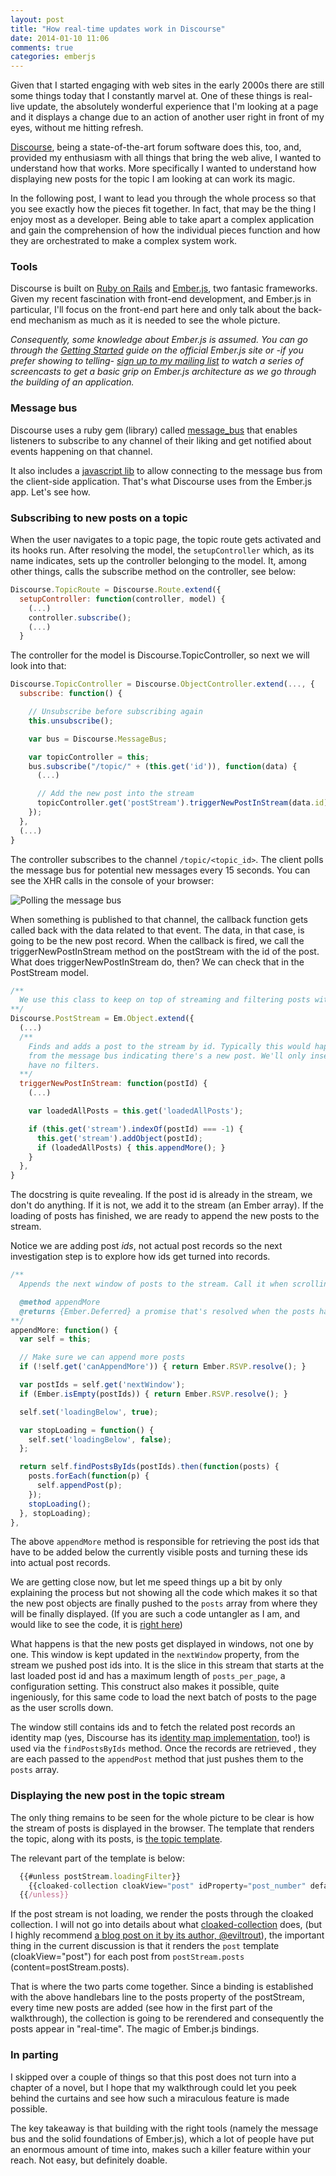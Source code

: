 ```yaml
---
layout: post
title: "How real-time updates work in Discourse"
date: 2014-01-10 11:06
comments: true
categories: emberjs
---
```


Given that I started engaging with web sites in the early 2000s there are still
some things today that I constantly marvel at. One of these things is real-live
update, the absolutely wonderful experience that I'm looking at a page and
it displays a change due to an action of another user right in front of my eyes,
without me hitting refresh.

[Discourse][discourse], being a state-of-the-art forum software does this, too,
and, provided my enthusiasm with all things that bring the web alive, I wanted to
understand how that works. More specifically I wanted to understand how
displaying new posts for the topic I am looking at can work its magic.

In the following post, I want to lead you through the whole process so that you
see exactly how the pieces fit together. In fact, that may be the thing I
enjoy most as a developer. Being able to take apart a complex application and
gain the comprehension of how the individual pieces function and how they are
orchestrated to make a complex system work.

### Tools

Discourse is built on [Ruby on Rails][rails] and [Ember.js][ember], two fantasic
frameworks. Given my recent fascination with front-end development, and Ember.js
in particular, I'll focus on the front-end part here and only talk about the
back-end mechanism as much as it is needed to see the whole picture.

*Consequently, some knowledge about Ember.js is assumed. You can go through the [Getting Started][getting-started] guide on the official Ember.js site or -if you prefer
showing to telling- [sign up to my mailing list][mailing-list] to watch a series
of screencasts to get a basic grip on Ember.js architecture as we go through the
building of an application.*

### Message bus

Discourse uses a ruby gem (library) called [message_bus](message_bus) that
enables listeners to subscribe to any channel of their liking and get notified
about events happening on that channel.

It also includes a [javascript lib][message-bus-js] to allow connecting to the
message bus from the client-side application. That's what Discourse uses from
the Ember.js app. Let's see how.

### Subscribing to new posts on a topic

When the user navigates to a topic page, the topic route gets activated and its
hooks run. After resolving the model, the `setupController` which, as its name
indicates, sets up the controller belonging to the model. It, among other
things, calls the subscribe method on the controller, see below:

``` js
Discourse.TopicRoute = Discourse.Route.extend({
  setupController: function(controller, model) {
    (...)
    controller.subscribe();
    (...)
  }
```

The controller for the model is Discourse.TopicController, so next we will look into
that:

``` js
Discourse.TopicController = Discourse.ObjectController.extend(..., {
  subscribe: function() {

    // Unsubscribe before subscribing again
    this.unsubscribe();

    var bus = Discourse.MessageBus;

    var topicController = this;
    bus.subscribe("/topic/" + (this.get('id')), function(data) {
      (...)

      // Add the new post into the stream
      topicController.get('postStream').triggerNewPostInStream(data.id);
    });
  },
  (...)
}
```

The controller subscribes to the channel `/topic/<topic_id>`. The client polls
the message bus for potential new messages every 15 seconds. You can see the XHR
calls in the console of your browser:

![Polling the message bus](/images/posts/discourse-real-updates/xhr-polls.png)

When something is published to that channel, the callback function gets called
back with the data related to that event. The data, in that case, is going to be
the new post record. When the callback is fired, we call the
triggerNewPostInStream method on the postStream with the id of the post. What
does triggerNewPostInStream do, then? We can check that in the PostStream model.

``` js
/**
  We use this class to keep on top of streaming and filtering posts within a topic.
**/
Discourse.PostStream = Em.Object.extend({
  (...)
  /**
    Finds and adds a post to the stream by id. Typically this would happen if we receive a message
    from the message bus indicating there's a new post. We'll only insert it if we currently
    have no filters.
  **/
  triggerNewPostInStream: function(postId) {
    (...)

    var loadedAllPosts = this.get('loadedAllPosts');

    if (this.get('stream').indexOf(postId) === -1) {
      this.get('stream').addObject(postId);
      if (loadedAllPosts) { this.appendMore(); }
    }
  },
}
```

The docstring is quite revealing. If the post id is already in the stream, we
don't do anything. If it is not, we add it to the stream (an Ember array). If
the loading of posts has finished, we are ready to append the new posts to the
stream.

Notice we are adding post *ids*, not actual post records so the next
investigation step is to explore how ids get turned into records.

``` js
/**
  Appends the next window of posts to the stream. Call it when scrolling downwards.

  @method appendMore
  @returns {Ember.Deferred} a promise that's resolved when the posts have been added.
**/
appendMore: function() {
  var self = this;

  // Make sure we can append more posts
  if (!self.get('canAppendMore')) { return Ember.RSVP.resolve(); }

  var postIds = self.get('nextWindow');
  if (Ember.isEmpty(postIds)) { return Ember.RSVP.resolve(); }

  self.set('loadingBelow', true);

  var stopLoading = function() {
    self.set('loadingBelow', false);
  };

  return self.findPostsByIds(postIds).then(function(posts) {
    posts.forEach(function(p) {
      self.appendPost(p);
    });
    stopLoading();
  }, stopLoading);
},
```
The above `appendMore` method is responsible for retrieving the post ids that
have to be added below the currently visible posts and turning these ids into
actual post records.

We are getting close now, but let me speed things up a bit by only explaining the
process but not showing all the code which makes it so that the new post objects
are finally pushed to the `posts` array from where they will be finally
displayed. (If you are such a code untangler as I am, and would like to see the
code, it is [right here][post-stream-source])

What happens is that the new posts get displayed in windows, not one by one.
This window is kept updated in the `nextWindow` property, from the stream we
pushed post ids into.  It is the slice in this stream that starts at the last
loaded post id and has a maximum length of `posts_per_page`, a configuration
setting.  This construct also makes it possible, quite ingeniously, for this
same code to load the next batch of posts to the page as the user scrolls down.

The window still contains ids and to fetch the related post records an identity
map (yes, Discourse has its [identity map implementation][identity-map-post],
too!) is used via the `findPostsByIds` method. Once the records are retrieved ,
they are each passed to the `appendPost` method that just pushes them to the
`posts` array.

### Displaying the new post in the topic stream

The only thing remains to be seen for the whole picture to be clear is how the
stream of posts is displayed in the browser. The template that renders the
topic, along with its posts, is [the topic template][topic-template-source].

The relevant part of the template is below:

``` js
  {{#unless postStream.loadingFilter}}
    {{cloaked-collection cloakView="post" idProperty="post_number" defaultHeight="200" content=postStream.posts slackRatio=slackRatio}}
  {{/unless}}
```

If the post stream is not loading, we render the posts through the cloaked
collection. I will not go into details about what
[cloaked-collection][ember-cloaking] does, (but I highly recommend [a blog
 post on it by its author, @eviltrout][cloaked-collection]), the important thing in the
current discussion is that it renders the `post` template (cloakView="post") for
each post from `postStream.posts` (content=postStream.posts).

That is where the two parts come together. Since a binding is established with
the above handlebars line to the posts property of the postStream, every time
new posts are added (see how in the first part of the walkthrough), the
collection is going to be rerendered and consequently the posts appear in
"real-time". The magic of Ember.js bindings.

### In parting

I skipped over a couple of things so that this post does not turn into a
chapter of a novel, but I hope that my walkthrough could let you peek behind
the curtains and see how such a miraculous feature is made possible.

The key takeaway is that building with the right tools (namely the message bus and
the solid foundations of Ember.js), which a lot of people have put an enormous
amount of time into, makes such a killer feature within your reach. Not easy,
but definitely doable.

[discourse]: http://www.discourse.org/
[rails]: http://rubyonrails.org/
[ember]: http://emberjs.com
[message-bus]: https://github.com/SamSaffron/message_bus
[message-bus-js]: https://github.com/SamSaffron/message_bus/blob/master/assets/message-bus.js
[getting-started]: http://emberjs.com/guides/getting-ember/
[mailing-list]: http://emberjs.balinterdi.com
[identity-map-post]: http://balinterdi.com/2013/12/03/roll-your-own-ember-dot-js-identity-map.html
[post-stream-source]: https://github.com/discourse/discourse/blob/0fd193fac314610d7a93d7b4af84a4bc1e52d03e/app/assets/javascripts/discourse/models/post_stream.js
[topic-template-source]: https://github.com/discourse/discourse/blob/0fd193fac314610d7a93d7b4af84a4bc1e52d03e/app/assets/javascripts/discourse/templates/topic.js.handlebars
[ember-cloaking]: https://github.com/eviltrout/ember-cloaking
[cloaked-collection]: http://eviltrout.com/2014/01/04/hiding-offscreen-ember.html
